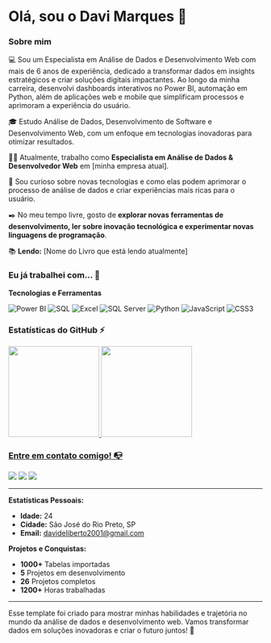 # Olá, sou o Davi Marques 👋

### Sobre mim

💻 Sou um Especialista em Análise de Dados e Desenvolvimento Web com mais de 6 anos de experiência, dedicado a transformar dados em insights estratégicos e criar soluções digitais impactantes. Ao longo da minha carreira, desenvolvi dashboards interativos no Power BI, automação em Python, além de aplicações web e mobile que simplificam processos e aprimoram a experiência do usuário.

🎓 Estudo Análise de Dados, Desenvolvimento de Software e Desenvolvimento Web, com um enfoque em tecnologias inovadoras para otimizar resultados.

👩‍💻 Atualmente, trabalho como **Especialista em Análise de Dados & Desenvolvedor Web** em [minha empresa atual].

🔎 Sou curioso sobre novas tecnologias e como elas podem aprimorar o processo de análise de dados e criar experiências mais ricas para o usuário.

✒️ No meu tempo livre, gosto de **explorar novas ferramentas de desenvolvimento, ler sobre inovação tecnológica e experimentar novas linguagens de programação**.

📚 **Lendo:** [Nome do Livro que está lendo atualmente]

### Eu já trabalhei com... 🔧

**Tecnologias e Ferramentas**

![Power BI](https://img.shields.io/badge/Power%20BI-%23008080.svg?style=for-the-badge&logo=powerbi&logoColor=white)
![SQL](https://img.shields.io/badge/SQL-%2321768C.svg?style=for-the-badge&logo=sql&logoColor=white)
![Excel](https://img.shields.io/badge/Excel-%2315B4C2.svg?style=for-the-badge&logo=microsoft-excel&logoColor=white)
![SQL Server](https://img.shields.io/badge/SQL%20Server-%2327765C.svg?style=for-the-badge&logo=microsoftsqlserver&logoColor=white)
![Python](https://img.shields.io/badge/Python-%2314354C.svg?style=for-the-badge&logo=python&logoColor=white)
![JavaScript](https://img.shields.io/badge/JavaScript-%23323330.svg?style=for-the-badge&logo=javascript&logoColor=%23F7DF1E)
![CSS3](https://img.shields.io/badge/CSS3-%231572B6.svg?style=for-the-badge&logo=css3&logoColor=white)

### Estatísticas do GitHub ⚡
<div>
<a href="https://github.com/DaviMark">
  <img height="180em" src="https://github-readme-stats.vercel.app/api/top-langs/?username=davimarks&layout=compact&langs_count=7&theme=dracula"/>
  <img height="180em" src="https://github-readme-stats.vercel.app/api?username=davimarks&show_icons=true&theme=dracula&include_all_commits=true&count_private=true"/>
</div>

### Entre em contato comigo! 📭
<div>
  <a href="https://www.linkedin.com/in/david-deliberto-marques/" target="_blank"><img src="https://img.shields.io/badge/-LinkedIn-%230077B5?style=for-the-badge&logo=linkedin&logoColor=white" target="_blank"></a>
  <a href="https://github.com/davimarks" target="_blank"><img src="https://img.shields.io/badge/-GitHub-%23121011?style=for-the-badge&logo=github&logoColor=white" target="_blank"></a>
  <a href="mailto:davideliberto2001@gmail.com" target="_blank"><img src="https://img.shields.io/badge/-Email-%23D44638?style=for-the-badge&logo=gmail&logoColor=white" target="_blank"></a>
</div>

---

**Estatísticas Pessoais:**

- **Idade:** 24
- **Cidade:** São José do Rio Preto, SP
- **Email:** [davideliberto2001@gmail.com](mailto:davideliberto2001@gmail.com)

**Projetos e Conquistas:**

- **1000+** Tabelas importadas
- **5** Projetos em desenvolvimento
- **26** Projetos completos
- **1200+** Horas trabalhadas

---

Esse template foi criado para mostrar minhas habilidades e trajetória no mundo da análise de dados e desenvolvimento web. Vamos transformar dados em soluções inovadoras e criar o futuro juntos! 🌟
